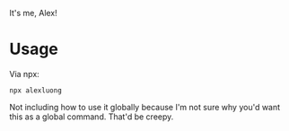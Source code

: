 It's me, Alex!

# Usage

Via npx:

```
npx alexluong
```

Not including how to use it globally because I'm not sure why you'd want this as a global command. That'd be creepy.
